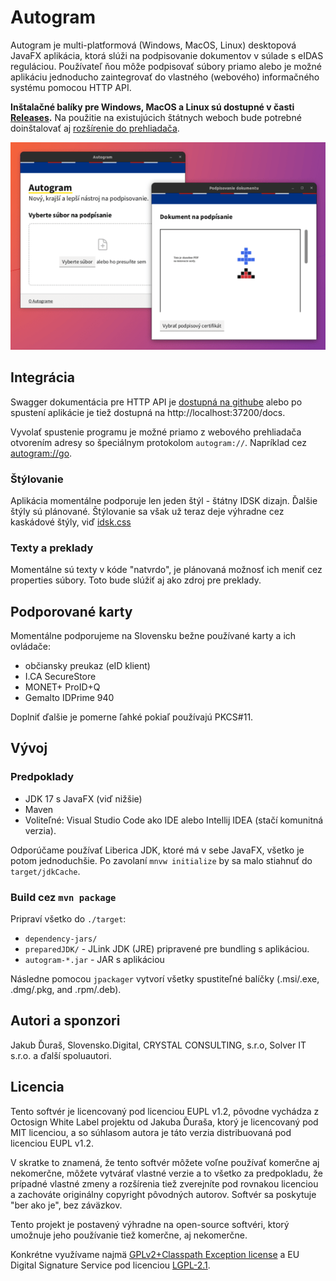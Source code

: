 # Autogram

Autogram je multi-platformová (Windows, MacOS, Linux) desktopová JavaFX aplikácia, ktorá slúži na podpisovanie dokumentov v súlade s eIDAS reguláciou. Používateľ ňou môže podpisovať súbory priamo alebo je možné aplikáciu jednoducho zaintegrovať do vlastného (webového) informačného systému pomocou HTTP API.

**Inštalačné balíky pre Windows, MacOS a Linux sú dostupné v časti [Releases](https://github.com/slovensko-digital/autogram/releases).** Na použitie na existujúcich štátnych weboch bude potrebné doinštalovať aj [rozšírenie do prehliadača](https://github.com/slovensko-digital/autogram-extension#readme).

![Screenshot](assets/autogram-screenshot.png?raw=true)

## Integrácia

Swagger dokumentácia pre HTTP API je [dostupná na githube](https://generator3.swagger.io/index.html?url=https://raw.githubusercontent.com/slovensko-digital/autogram/main/src/main/resources/digital/slovensko/autogram/server/server.yml) alebo po spustení aplikácie je tiež dostupná na http://localhost:37200/docs.

Vyvolať spustenie programu je možné priamo z webového prehliadača otvorením adresy so špeciálnym protokolom `autogram://`. Napríklad cez [autogram://go](autogram://go).

### Štýlovanie

Aplikácia momentálne podporuje len jeden štýl - štátny IDSK dizajn. Ďalšie štýly sú plánované. Štýlovanie sa však už teraz deje výhradne cez kaskádové štýly, viď [idsk.css](https://github.com/slovensko-digital/autogram/blob/main/src/main/resources/digital/slovensko/autogram/ui/gui/idsk.css)

### Texty a preklady

Momentálne sú texty v kóde "natvrdo", je plánovaná možnosť ich meniť cez properties súbory. Toto bude slúžiť aj ako zdroj pre preklady.

## Podporované karty

Momentálne podporujeme na Slovensku bežne používané karty a ich ovládače:
- občiansky preukaz (eID klient)
- I.CA SecureStore
- MONET+ ProID+Q
- Gemalto IDPrime 940

Doplniť ďalšie je pomerne ľahké pokiaľ používajú PKCS#11.

## Vývoj

### Predpoklady

- JDK 17 s JavaFX (viď nižšie)
- Maven
- Voliteľné: Visual Studio Code ako IDE alebo Intellij IDEA (stačí komunitná verzia).

Odporúčame používať Liberica JDK, ktoré má v sebe JavaFX, všetko je potom jednoduchšie. Po zavolaní `mnvw initialize` by sa malo stiahnuť do `target/jdkCache`.


### Build cez `mvn package`

Pripraví všetko do `./target`:

- `dependency-jars/`
- `preparedJDK/` - JLink JDK (JRE) pripravené pre bundling s aplikáciou.
- `autogram-*.jar` - JAR s aplikáciou

Následne pomocou `jpackager` vytvorí všetky spustiteľné balíčky (.msi/.exe, .dmg/.pkg, and .rpm/.deb).

## Autori a sponzori

Jakub Ďuraš, Slovensko.Digital, CRYSTAL CONSULTING, s.r.o, Solver IT s.r.o. a ďalší spoluautori.

## Licencia

Tento softvér je licencovaný pod licenciou EUPL v1.2, pôvodne vychádza z Octosign White Label projektu od Jakuba Ďuraša, ktorý je licencovaný pod MIT licenciou, a so súhlasom autora je táto verzia distribuovaná pod licenciou EUPL v1.2.

V skratke to znamená, že tento softvér môžete voľne používať komerčne aj nekomerčne, môžete vytvárať vlastné verzie a to všetko za predpokladu, že prípadné vlastné zmeny a rozšírenia tiež zverejníte pod rovnakou licenciou a zachováte originálny copyright pôvodných autorov. Softvér sa poskytuje "ber ako je", bez záväzkov.

Tento projekt je postavený výhradne na open-source softvéri, ktorý umožnuje jeho používanie tiež komerčne, aj nekomerčne.

Konkrétne využívame najmä [GPLv2+Classpath Exception license](https://openjdk.java.net/legal/gplv2+ce.html) a EU Digital Signature Service pod licenciou [LGPL-2.1](https://github.com/esig/dss/blob/master/LICENSE).
